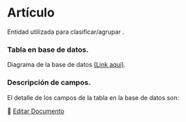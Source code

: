 # Artículo

Entidad utilizada para clasificar/agrupar .

### **Tabla en base de datos.**


Diagrama de la base de datos [(Link aquí)](https://app.diagrams.net/#G1TR1Q9nC36PcOae7jeaJIxgDLTjUUpkfL).

### **Descripción de campos.**

El detalle de los campos de la tabla en la base de datos son:


📝 [Editar Documento](https://github.com/4uRest/documentation)